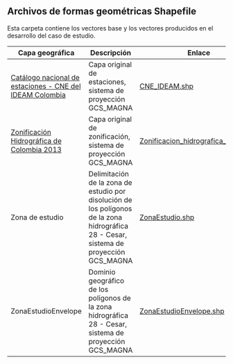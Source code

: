 ## Archivos de formas geométricas Shapefile

Esta carpeta contiene los vectores base y los vectores producidos en el desarrollo del caso de estudio.

| Capa geográfica                                                                                                             | Descripción                                                                                                                            | Enlace                                                                                                              |
|-----------------------------------------------------------------------------------------------------------------------------|----------------------------------------------------------------------------------------------------------------------------------------|---------------------------------------------------------------------------------------------------------------------|
| [Catálogo nacional de estaciones - CNE del IDEAM Colombia](http://dhime.ideam.gov.co/atencionciudadano/)                    | Capa original de estaciones, sistema de proyección GCS_MAGNA                                                                           | [CNE_IDEAM.shp](http://bart.ideam.gov.co/cneideam/CNE_IDEAM.zip)                                                    |
| [Zonificación Hidrográfica de Colombia 2013](http://bart.ideam.gov.co/cneideam/Capasgeo/Zonificacion_Hidrografica_2013.zip) | Capa original de zonificación, sistema de proyección GCS_MAGNA                                                                         | [Zonificacion_hidrografica_2013.shp](http://bart.ideam.gov.co/cneideam/Capasgeo/Zonificacion_Hidrografica_2013.zip) |
| Zona de estudio                                                                                                             | Delimitación de la zona de estudio por disolución de los polígonos de la zona hidrográfica 28 - Cesar, sistema de proyección GCS_MAGNA | [ZonaEstudio.shp]()                                                                                                 |
| ZonaEstudioEnvelope                                                                                                         | Dominio geográfico de los polígonos de la zona hidrográfica 28 - Cesar, sistema de proyección GCS_MAGNA                                | [ZonaEstudioEnvelope.shp]()                                                                                                 |


